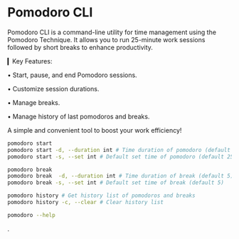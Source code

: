 # Pomodoro CLI

Pomodoro CLI is a command-line utility for time management using the Pomodoro Technique. It allows you to run 25-minute work sessions followed by short breaks to enhance productivity.

▎Key Features:

• Start, pause, and end Pomodoro sessions.

• Customize session durations.

• Manage breaks.

• Manage history of last pomodoros and breaks.

A simple and convenient tool to boost your work efficiency!

```bash
pomodoro start
pomodoro start -d, --duration int # Time duration of pomodoro (default 25)
pomodoro start -s, --set int # Default set time of pomodoro (default 25)

pomodoro break
pomodoro break  -d, --duration int # Time duration of break (default 5)
pomodoro break -s, --set int # Default set time of break (default 5)

pomodoro history # Get history list of pomodoros and breaks
pomodoro history -c, --clear # Clear history list

pomodoro --help
```

.

